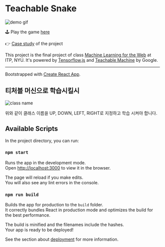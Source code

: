 # Teachable Snake

![demo gif](https://cl.ly/7da1772ebb18/Screen%252520Recording%2525202019-05-08%252520at%25252012.56%252520AM.gif)

🕹 Play the game [here](https://teachable-snake.netlify.com)

👉 [Case study](https://www.vinceshao.com/works/teachable-snake) of the project

This project is the final project of class [Machine Learning for the Web](https://github.com/yining1023/machine-learning-for-the-web) at ITP, NYU. It's powered by [Tensorflow.js](https://www.tensorflow.org/js/guide/nodejs) and [Teachable Machine](https://teachablemachine.withgoogle.com/) by Google.


---

Bootstrapped with [Create React App](https://github.com/facebook/create-react-app).

## 티처블 머신으로 학습시킬시
![class name](https://i.ibb.co/M6RCkpV/image.png) 

위와 같이 클래스 이름을 UP, DOWN, LEFT, RIGHT로 지정하고 학습 시켜야 합니다.

## Available Scripts

In the project directory, you can run:

### `npm start`

Runs the app in the development mode.<br>
Open [http://localhost:3000](http://localhost:3000) to view it in the browser.

The page will reload if you make edits.<br>
You will also see any lint errors in the console.


### `npm run build`

Builds the app for production to the `build` folder.<br>
It correctly bundles React in production mode and optimizes the build for the best performance.

The build is minified and the filenames include the hashes.<br>
Your app is ready to be deployed!

See the section about [deployment](https://facebook.github.io/create-react-app/docs/deployment) for more information.
